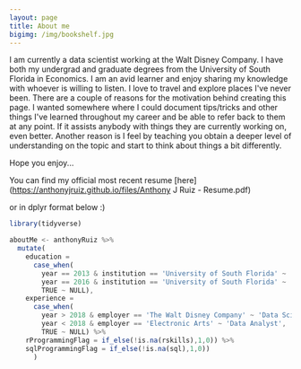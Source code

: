 ```yaml
---
layout: page
title: About me
bigimg: /img/bookshelf.jpg
---
```


I am currently a data scientist working at the Walt Disney Company. I have both my undergrad and graduate degrees from the University of South Florida in Economics. I am an avid learner and enjoy sharing my knowledge with whoever is willing to listen. I love to travel and explore places I've never been. There are a couple of reasons for the motivation behind creating this page. I wanted somewhere where I could document tips/tricks and other things I've learned throughout my career and be able to refer back to them at any point. If it assists anybody with things they are currently working on, even better. Another reason is I feel by teaching you obtain a deeper level of understanding on the topic and start to think about things a bit differently.

Hope you enjoy...

You can find my official most recent resume [here](https://anthonyjruiz.github.io/files/Anthony J Ruiz - Resume.pdf)

or in dplyr format below :)

```javascript
library(tidyverse)

aboutMe <- anthonyRuiz %>%
  mutate(
    education =
      case_when(
        year == 2013 & institution == 'University of South Florida' ~ 'B.S. Economics',
        year == 2016 & institution == 'University of South Florida' ~ 'M.S. Economics',
        TRUE ~ NULL),
    experience =
      case_when(
        year > 2018 & employer == 'The Walt Disney Company' ~ 'Data Scientist',
        year < 2018 & employer == 'Electronic Arts' ~ 'Data Analyst',
        TRUE ~ NULL) %>%
    rProgrammingFlag = if_else(!is.na(rskills),1,0)) %>%
    sqlProgrammingFlag = if_else(!is.na(sql),1,0))
      )      
```
